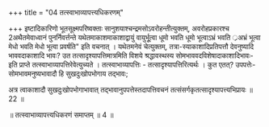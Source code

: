 +++
title = "04 तत्स्वाभाव्यापत्त्यधिकरणम्"

+++
इष्टादिकारिणो भूतसूक्ष्मपरिष्वक्ताः सानुशयाश्चन्द्रमसोऽवरोहन्तीत्युक्तम्, अवरोहप्रकारश्च 2अथैतमेवाध्वानं पुनर्निवर्त्तन्ते यथेतमाकाशमाकाशाद्वायुं वायुर्भूूत्वा धूमो भवति धूमो भूत्वाऽभ्रं भवति ्रअभ्रं भूत्वा मेधो भवति मेधो भूत्वा प्रवर्षति" इति वचनात् । यथेतमनेवं चेत्युक्तम्, तत्रा-स्याकाशादिप्रतिपत्तौ देवनुष्यादि भाववदाकाशादि भावः? उत तत्सादृश्यापत्तिमात्रमिति विशये श्रद्धावस्थस्य सोमभाववदविशेषादाकाशादिभावः- इति प्राप्ते तत्स्वाभाव्यापत्तिरेवेत्युच्यते । तत्स्वाभाव्यापत्तिः - तत्सादृश्यापत्तिरित्यर्थः । कुत एतत्? उपपत्तेः- सोमभावमनुष्यभावादौ हि सुखदुःखोपभोगाय तद्भावः;

अत्र त्वाकाशादौ सुखदुःखोपभोगाभावात् तद्भावानुपपत्तेस्तदापत्तिवचनं तत्संसर्गकृतत्सादृश्यापत्त्यभिप्रायः ॥ 22 ॥

॥ तत्स्वाभाव्यापत्त्यधिकरणं समाप्तम् ॥ 4 ॥
